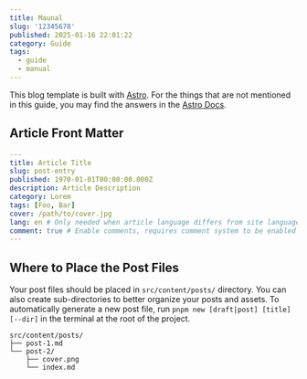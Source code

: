 ```yaml
---
title: Maunal
slug: '12345678'
published: 2025-01-16 22:01:22
category: Guide
tags:
  - guide
  - manual
---
```


This blog template is built with [Astro](https://astro.build). For the things that are not mentioned in this guide, you may find the answers in the [Astro Docs](https://docs.astro.build/).

## Article Front Matter

```yaml
---
title: Article Title
slug: post-entry
published: 1970-01-01T00:00:00.000Z
description: Article Description
category: Lorem
tags: [Foo, Bar]
cover: /path/to/cover.jpg
lang: en # Only needed when article language differs from site language in `config.ts`
comment: true # Enable comments, requires comment system to be enabled and configured in `config.ts`
---
```

## Where to Place the Post Files

Your post files should be placed in `src/content/posts/` directory. You can also create sub-directories to better organize your posts and assets. To automatically generate a new post file, run `pnpm new [draft|post] [title] [--dir]` in the terminal at the root of the project.

```
src/content/posts/
├── post-1.md
└── post-2/
    ├── cover.png
    └── index.md
```
